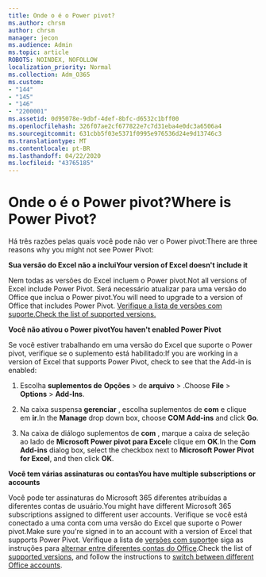 ```yaml
---
title: Onde o é o Power pivot?
ms.author: chrsm
author: chrsm
manager: jecon
ms.audience: Admin
ms.topic: article
ROBOTS: NOINDEX, NOFOLLOW
localization_priority: Normal
ms.collection: Adm_O365
ms.custom:
- "144"
- "145"
- "146"
- "2200001"
ms.assetid: 0d95078e-9dbf-4def-8bfc-d6532c1bff00
ms.openlocfilehash: 326f07ae2cf677822e7c7d31eba4e0dc3a6506a4
ms.sourcegitcommit: 631cbb5f03e5371f0995e976536d24e9d13746c3
ms.translationtype: MT
ms.contentlocale: pt-BR
ms.lasthandoff: 04/22/2020
ms.locfileid: "43765185"
---
```

# <a name="where-is-power-pivot"></a><span data-ttu-id="e7e9c-102">Onde o é o Power pivot?</span><span class="sxs-lookup"><span data-stu-id="e7e9c-102">Where is Power Pivot?</span></span>

<span data-ttu-id="e7e9c-103">Há três razões pelas quais você pode não ver o Power pivot:</span><span class="sxs-lookup"><span data-stu-id="e7e9c-103">There are three reasons why you might not see Power Pivot:</span></span>
  
<span data-ttu-id="e7e9c-104">**Sua versão do Excel não a inclui**</span><span class="sxs-lookup"><span data-stu-id="e7e9c-104">**Your version of Excel doesn't include it**</span></span>
  
<span data-ttu-id="e7e9c-105">Nem todas as versões do Excel incluem o Power pivot.</span><span class="sxs-lookup"><span data-stu-id="e7e9c-105">Not all versions of Excel include Power Pivot.</span></span> <span data-ttu-id="e7e9c-106">Será necessário atualizar para uma versão do Office que inclua o Power pivot.</span><span class="sxs-lookup"><span data-stu-id="e7e9c-106">You will need to upgrade to a version of Office that includes Power Pivot.</span></span> [<span data-ttu-id="e7e9c-107">Verifique a lista de versões com suporte.</span><span class="sxs-lookup"><span data-stu-id="e7e9c-107">Check the list of supported versions.</span></span>](https://support.office.com/article/aa64e217-4b6e-410b-8337-20b87e1c2a4b.aspx)
  
<span data-ttu-id="e7e9c-108">**Você não ativou o Power pivot**</span><span class="sxs-lookup"><span data-stu-id="e7e9c-108">**You haven't enabled Power Pivot**</span></span>
  
<span data-ttu-id="e7e9c-109">Se você estiver trabalhando em uma versão do Excel que suporte o Power pivot, verifique se o suplemento está habilitado:</span><span class="sxs-lookup"><span data-stu-id="e7e9c-109">If you are working in a version of Excel that supports Power Pivot, check to see that the Add-in is enabled:</span></span>
  
1. <span data-ttu-id="e7e9c-110">Escolha **suplementos de** **Opções** \> de **arquivo** \> .</span><span class="sxs-lookup"><span data-stu-id="e7e9c-110">Choose **File** \> **Options** \> **Add-Ins**.</span></span>

2. <span data-ttu-id="e7e9c-111">Na caixa suspensa **gerenciar** , escolha suplementos de **com** e clique em **ir**.</span><span class="sxs-lookup"><span data-stu-id="e7e9c-111">In the **Manage** drop down box, choose **COM Add-ins** and click **Go**.</span></span>

3. <span data-ttu-id="e7e9c-112">Na caixa de diálogo suplementos de **com** , marque a caixa de seleção ao lado de **Microsoft Power pivot para Excel**e clique em **OK**.</span><span class="sxs-lookup"><span data-stu-id="e7e9c-112">In the **Com Add-ins** dialog box, select the checkbox next to **Microsoft Power Pivot for Excel**, and then click **OK**.</span></span>

<span data-ttu-id="e7e9c-113">**Você tem várias assinaturas ou contas**</span><span class="sxs-lookup"><span data-stu-id="e7e9c-113">**You have multiple subscriptions or accounts**</span></span>
  
<span data-ttu-id="e7e9c-114">Você pode ter assinaturas do Microsoft 365 diferentes atribuídas a diferentes contas de usuário.</span><span class="sxs-lookup"><span data-stu-id="e7e9c-114">You might have different Microsoft 365 subscriptions assigned to different user accounts.</span></span> <span data-ttu-id="e7e9c-115">Verifique se você está conectado a uma conta com uma versão do Excel que suporte o Power pivot.</span><span class="sxs-lookup"><span data-stu-id="e7e9c-115">Make sure you're signed in to an account with a version of Excel that supports Power Pivot.</span></span> <span data-ttu-id="e7e9c-116">Verifique a lista de [versões com suporte](https://support.office.com/article/aa64e217-4b6e-410b-8337-20b87e1c2a4b.aspx)e siga as instruções para [alternar entre diferentes contas do Office](https://support.office.com/article/b9582171-fd1f-4284-9846-bdd72bb28426.aspx#BKMK_WebSwitchAccounts).</span><span class="sxs-lookup"><span data-stu-id="e7e9c-116">Check the list of [supported versions](https://support.office.com/article/aa64e217-4b6e-410b-8337-20b87e1c2a4b.aspx), and follow the instructions to [switch between different Office accounts](https://support.office.com/article/b9582171-fd1f-4284-9846-bdd72bb28426.aspx#BKMK_WebSwitchAccounts).</span></span>
